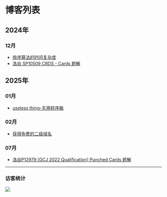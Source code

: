 # 博客列表
## 2024年
### 12月
- [排序算法的时间复杂度](/b/2024/12/paixusuanfa-de-shijianfuzadu)
- [洛谷 SP10509 CRDS - Cards 题解](/b/2024/12/Luogu-problem-SP10509-solution)

## 2025年
### 01月
- [useless thing-无用程序箱](/b/2025/01/useless-thing-cpp)

### 02月
- [获得免费的二级域名](/b/2025/02/free-second-level-domain-name)

### 07月
- [洛谷P12979 \[GCJ 2022 Qualification\] Punched Cards 题解](/b/2025/07/luogu-p12979-gcj-2022-qualification-punched-cards-solution)

---
### 访客统计
![](https://flagcounter.me/e7K)
